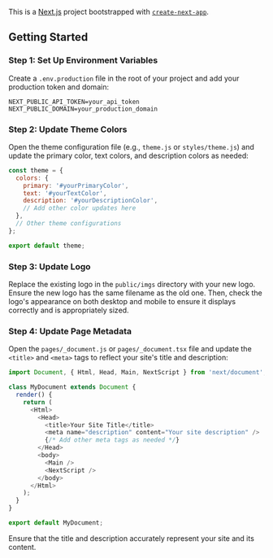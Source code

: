 This is a [Next.js](https://nextjs.org/) project bootstrapped with [`create-next-app`](https://github.com/vercel/next.js/tree/canary/packages/create-next-app).

## Getting Started

### Step 1: Set Up Environment Variables

Create a `.env.production` file in the root of your project and add your production token and domain:

```env
NEXT_PUBLIC_API_TOKEN=your_api_token
NEXT_PUBLIC_DOMAIN=your_production_domain
```

### Step 2: Update Theme Colors

Open the theme configuration file (e.g., `theme.js` or `styles/theme.js`) and update the primary color, text colors, and description colors as needed:

```javascript
const theme = {
  colors: {
    primary: '#yourPrimaryColor',
    text: '#yourTextColor',
    description: '#yourDescriptionColor',
    // Add other color updates here
  },
  // Other theme configurations
};

export default theme;
```

### Step 3: Update Logo

Replace the existing logo in the `public/imgs` directory with your new logo. Ensure the new logo has the same filename as the old one. Then, check the logo's appearance on both desktop and mobile to ensure it displays correctly and is appropriately sized.

### Step 4: Update Page Metadata

Open the `pages/_document.js` or `pages/_document.tsx` file and update the `<title>` and `<meta>` tags to reflect your site's title and description:

```javascript
import Document, { Html, Head, Main, NextScript } from 'next/document';

class MyDocument extends Document {
  render() {
    return (
      <Html>
        <Head>
          <title>Your Site Title</title>
          <meta name="description" content="Your site description" />
          {/* Add other meta tags as needed */}
        </Head>
        <body>
          <Main />
          <NextScript />
        </body>
      </Html>
    );
  }
}

export default MyDocument;
```

Ensure that the title and description accurately represent your site and its content.